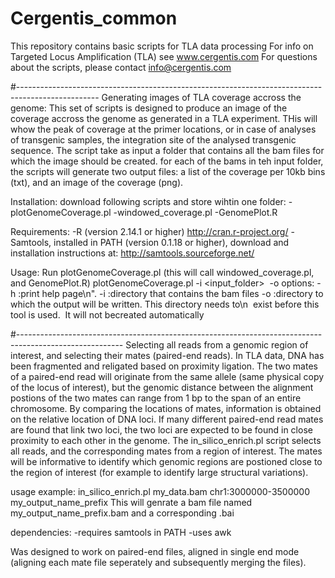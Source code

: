 # Cergentis_common
This repository contains basic scripts for TLA data processing
For info on Targeted Locus Amplification (TLA) see www.cergentis.com
For questions about the scripts, please contact info@cergentis.com

#--------------------------------------------------------------------------------------------------
Generating images of TLA coverage accross the genome:
This set of scripts is designed to produce an image of the coverage accross the genome as generated in a TLA experiment. THis will whow the peak of coverage at the primer locations, or in case of analyses of transgenic samples, the integration site of the analysed transgenic sequence.
The script take as input a folder that contains all the bam files for which the image should be created. for each of the bams in teh input folder, the scripts will generate two output files: a list of the coverage per 10kb bins (txt), and an image of the coverage (png).

Installation:
download following scripts and store wihtin one folder:
-plotGenomeCoverage.pl
-windowed_coverage.pl
-GenomePlot.R

Requirements:
-R (version 2.14.1 or higher) http://cran.r-project.org/
-Samtools, installed in PATH (version 0.1.18 or higher), download and installation instructions at: http://samtools.sourceforge.net/

Usage: 
Run plotGenomeCoverage.pl (this will call windowed_coverage.pl, and GenomePlot.R)
plotGenomeCoverage.pl -i <input_folder>  -o <output-folder>
options:
-h :print help page\n". 
-i :directory that contains the bam files 
-o :directory to which the output will be written. 
    This directory needs to\n  exist before this tool is used.  It will not becreated automatically 


#--------------------------------------------------------------------------------------------------------
Selecting all reads from a genomic region of interest, and selecting their mates (paired-end reads). 
In TLA data, DNA has been fragmented and religated based on proximity ligation. The two mates of a paired-end read will originate from the same allele (same physical copy of the locus of interest), but the genomic distance between the alignment postions of the two mates can range from 1 bp to the span of an entire chromosome. By comparing the locations of mates, information is obtained on the relative location of DNA loci. If many different paired-end read mates are found that link two loci, the two loci are expected to be found in close proximity to each other in the genome. 
The in_silico_enrich.pl script selects all reads, and the corresponding mates from a region of interest. The mates will be informative to identify which genomic regions are postioned close to the region of interest (for example to identify large structural variations).

usage example:
in_silico_enrich.pl my_data.bam chr1:3000000-3500000 my_output_name_prefix
This will genrate a bam file named my_output_name_prefix.bam and a corresponding .bai

dependencies:
-requires samtools in PATH
-uses awk

Was designed to work on paired-end files, aligned in single end mode (aligning each mate file seperately and subsequently merging the files).







